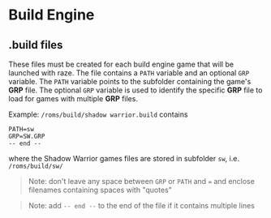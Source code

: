 # Build Engine

## .build files
These files must be created for each build engine game that will be launched with raze. The file contains a `PATH` variable and an optional `GRP` variable. The `PATH` variable points to the subfolder containing the game's **GRP** file. The optional `GRP` variable is used to identify the specific **GRP** file to load for games with multiple **GRP** files.

Example: `/roms/build/shadow warrior.build` contains
```
PATH=sw
GRP=SW.GRP
-- end --
```
where the Shadow Warrior games files are stored in subfolder `sw`, i.e. `/roms/build/sw/`
> Note: don't leave any space between `GRP` or `PATH` and `=` and enclose filenames containing spaces with "quotes"

> Note: add `-- end --` to the end of the file if it contains multiple lines